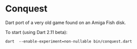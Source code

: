Conquest
========

Dart port of a very old game found on an Amiga Fish disk.

To start (using Dart 2.11 beta):

    dart  --enable-experiment=non-nullable bin/conquest.dart
